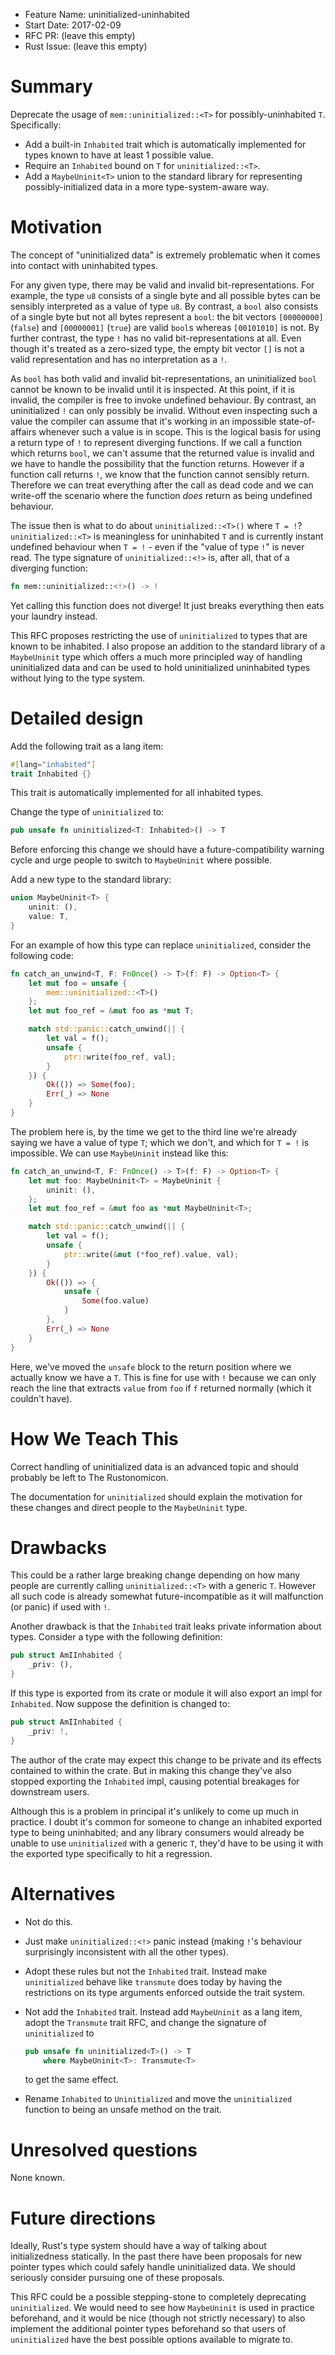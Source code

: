 - Feature Name: uninitialized-uninhabited
- Start Date: 2017-02-09
- RFC PR: (leave this empty)
- Rust Issue: (leave this empty)

# Summary
[summary]: #summary

Deprecate the usage of `mem::uninitialized::<T>` for possibly-uninhabited `T`.
Specifically:
  * Add a built-in `Inhabited` trait which is automatically implemented for
    types known to have at least 1 possible value.
  * Require an `Inhabited` bound on `T` for `uninitialized::<T>`.
  * Add a `MaybeUninit<T>` union to the standard library for representing
    possibly-initialized data in a more type-system-aware way.

# Motivation
[motivation]: #motivation

The concept of "uninitialized data" is extremely problematic when it comes into
contact with uninhabited types.

For any given type, there may be valid and invalid bit-representations. For
example, the type `u8` consists of a single byte and all possible bytes can be
sensibly interpreted as a value of type `u8`. By contrast, a `bool` also
consists of a single byte but not all bytes represent a `bool`: the
bit vectors `[00000000]` (`false`) and `[00000001]` (`true`) are valid `bool`s
whereas `[00101010]` is not. By further contrast, the type `!` has no valid
bit-representations at all. Even though it's treated as a zero-sized type, the
empty bit vector `[]` is not a valid representation and has no interpretation
as a `!`.

As `bool` has both valid and invalid bit-representations, an uninitialized
`bool` cannot be known to be invalid until it is inspected. At this point, if
it is invalid, the compiler is free to invoke undefined behaviour. By contrast,
an uninitialized `!` can only possibly be invalid. Without even inspecting such
a value the compiler can assume that it's working in an impossible
state-of-affairs whenever such a value is in scope. This is the logical basis
for using a return type of `!` to represent diverging functions.  If we call a
function which returns `bool`, we can't assume that the returned value is
invalid and we have to handle the possibility that the function returns.
However if a function call returns `!`, we know that the function cannot
sensibly return. Therefore we can treat everything after the call as dead code
and we can write-off the scenario where the function *does* return as being
undefined behaviour.

The issue then is what to do about `uninitialized::<T>()` where `T = !`?
`uninitialized::<T>` is meaningless for uninhabited `T` and is currently
instant undefined behaviour when `T = !` - even if the "value of type `!`" is
never read. The type signature of `uninitialized::<!>` is, after all, that of a
diverging function:

```rust
fn mem::uninitialized::<!>() -> !
```

Yet calling this function does not diverge! It just breaks everything then eats
your laundry instead.

This RFC proposes restricting the use of `uninitialized` to types that are
known to be inhabited. I also propose an addition to the standard library of a
`MaybeUninit` type which offers a much more principled way of handling
uninitialized data and can be used to hold uninitialized uninhabited types
without lying to the type system.

# Detailed design
[design]: #detailed-design

Add the following trait as a lang item:

```rust
#[lang="inhabited"]
trait Inhabited {}
```

This trait is automatically implemented for all inhabited types.

Change the type of `uninitialized` to:

```rust
pub unsafe fn uninitialized<T: Inhabited>() -> T
```

Before enforcing this change we should have a future-compatibility warning
cycle and urge people to switch to `MaybeUninit` where possible.

Add a new type to the standard library:

```rust
union MaybeUninit<T> {
    uninit: (),
    value: T,
}
```

For an example of how this type can replace `uninitialized`, consider the
following code:

```rust
fn catch_an_unwind<T, F: FnOnce() -> T>(f: F) -> Option<T> {
    let mut foo = unsafe {
        mem::uninitialized::<T>()
    };
    let mut foo_ref = &mut foo as *mut T;

    match std::panic::catch_unwind(|| {
        let val = f();
        unsafe {
            ptr::write(foo_ref, val);
        }
    }) {
        Ok(()) => Some(foo);
        Err(_) => None
    }
}
```

The problem here is, by the time we get to the third line we're already saying
we have a value of type `T`; which we don't, and which for `T = !` is
impossible. We can use `MaybeUninit` instead like this:

```rust
fn catch_an_unwind<T, F: FnOnce() -> T>(f: F) -> Option<T> {
    let mut foo: MaybeUninit<T> = MaybeUninit {
        uninit: (),
    };
    let mut foo_ref = &mut foo as *mut MaybeUninit<T>;

    match std::panic::catch_unwind(|| {
        let val = f();
        unsafe {
            ptr::write(&mut (*foo_ref).value, val);
        }
    }) {
        Ok(()) => {
            unsafe {
                Some(foo.value)
            }
        },
        Err(_) => None
    }
}
```

Here, we've moved the `unsafe` block to the return position where we actually
know we have a `T`.  This is fine for use with `!` because we can only reach
the line that extracts `value` from `foo` if `f` returned normally (which it
couldn't have).

# How We Teach This
[how-we-teach-this]: #how-we-teach-this

Correct handling of uninitialized data is an advanced topic and should probably be
left to The Rustonomicon.

The documentation for `uninitialized` should explain the motivation for these
changes and direct people to the `MaybeUninit` type.

# Drawbacks
[drawbacks]: #drawbacks

This could be a rather large breaking change depending on how many people are
currently calling `uninitialized::<T>` with a generic `T`. However all such
code is already somewhat future-incompatible as it will malfunction (or panic)
if used with `!`.

Another drawback is that the `Inhabited` trait leaks private information about
types. Consider a type with the following definition:

```rust
pub struct AmIInhabited {
    _priv: (),
}
```

If this type is exported from its crate or module it will also export an impl
for `Inhabited`. Now suppose the definition is changed to:

```rust
pub struct AmIInhabited {
    _priv: !,
}
```

The author of the crate may expect this change to be private and its effects
contained to within the crate. But in making this change they've also stopped
exporting the `Inhabited` impl, causing potential breakages for downstream
users.

Although this is a problem in principal it's unlikely to come up much in
practice. I doubt it's common for someone to change an inhabited exported type
to being uninhabited; and any library consumers would already be unable to use
`uninitialized` with a generic `T`, they'd have to be using it with the
exported type specifically to hit a regression.

# Alternatives
[alternatives]: #alternatives

* Not do this.
* Just make `uninitialized::<!>` panic instead (making `!`'s behaviour
  surprisingly inconsistent with all the other types).
* Adopt these rules but not the `Inhabited` trait. Instead make `uninitialized`
  behave like `transmute` does today by having the restrictions on its type
  arguments enforced outside the trait system.
* Not add the `Inhabited` trait. Instead add `MaybeUninit` as a lang item,
  adopt the `Transmute` trait RFC, and change the signature of `uninitialized` to

    ```rust
    pub unsafe fn uninitialized<T>() -> T
        where MaybeUninit<T>: Transmute<T>
    ```
  to get the same effect.
* Rename `Inhabited` to `Uninitialized` and move the `uninitialized` function
  to being an unsafe method on the trait.

# Unresolved questions
[unresolved]: #unresolved-questions

None known.

# Future directions

Ideally, Rust's type system should have a way of talking about initializedness
statically. In the past there have been proposals for new pointer types which
could safely handle uninitialized data. We should seriously consider pursuing
one of these proposals.

This RFC could be a possible stepping-stone to completely deprecating
`uninitialized`. We would need to see how `MaybeUninit` is used in practice
beforehand, and it would be nice (though not strictly necessary) to also
implement the additional pointer types beforehand so that users of
`uninitialized` have the best possible options available to migrate to.

